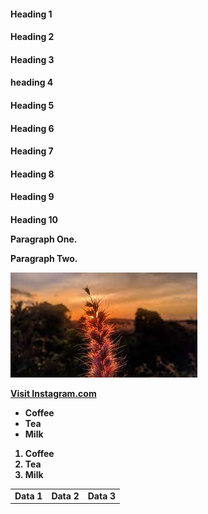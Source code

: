 <!DOCTYPE html>
<html>
<title>HTML Tutorial</title>
<body>

<h4>Heading 1
<h4>Heading 2
<h4>Heading 3
<h4>heading 4
<h4>Heading 5
<h4>Heading 6
<h4>Heading 7
<h4>Heading 8
<h4>Heading 9
<h4>Heading 10
  
<body>  

<p>Paragraph One.</p>
<p>Paragraph Two.</p>
  
<aside><img src="flower.jpeg" alt="Flower">

  <a href="https://www.instagram.com/ack_1453">Visit Instagram.com</a>
  
  <ul>
  <li>Coffee</li>
  <li>Tea</li>
  <li>Milk</li>
</ul>
  
  <ol>
  <li>Coffee</li>
  <li>Tea</li>
  <li>Milk</li>
</ol>
  
  
  
  <table>
  <tr>
    <td>Data 1</td>
    <td>Data 2</td>
    <td>Data 3</td>
  </tr>
</table>

